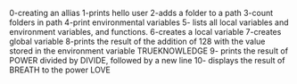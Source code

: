 0-creating an allias
1-prints hello user
2-adds a folder to a path
3-count folders in path
4-print environmental variables
5- lists all local variables and environment variables, and functions.
6-creates a local variable
7-creates global variable
8-prints the result of the addition of 128 with the value stored in the environment variable TRUEKNOWLEDGE
9- prints the result of POWER divided by DIVIDE, followed by a new line
10- displays the result of BREATH to the power LOVE

